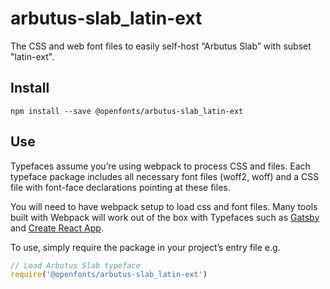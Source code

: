
# arbutus-slab_latin-ext

The CSS and web font files to easily self-host “Arbutus Slab” with subset "latin-ext".

## Install

`npm install --save @openfonts/arbutus-slab_latin-ext`

## Use

Typefaces assume you’re using webpack to process CSS and files. Each typeface
package includes all necessary font files (woff2, woff) and a CSS file with
font-face declarations pointing at these files.

You will need to have webpack setup to load css and font files. Many tools built
with Webpack will work out of the box with Typefaces such as [Gatsby](https://github.com/gatsbyjs/gatsby)
and [Create React App](https://github.com/facebookincubator/create-react-app).

To use, simply require the package in your project’s entry file e.g.

```javascript
// Load Arbutus Slab typeface
require('@openfonts/arbutus-slab_latin-ext')
```
